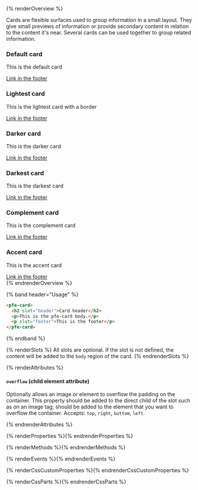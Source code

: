 {% renderOverview %}

  Cards are flexible surfaces used to group information in a small layout. They give small previews of information or provide secondary content in relation to the content it's near. Several cards can be used together to group related information.

<div class="pfe-l-grid pfe-m-gutters pfe-m-all-6-col pfe-m-all-4-col-on-md">
  <pfe-card>
    <h3 slot="header">Default card</h3>
    <p>This is the default card</p>
    <a slot="footer" href="#">Link in the footer</a>
  </pfe-card>

  <pfe-card color-palette="lightest" border>
    <h3 slot="header">Lightest card</h3>
    <p>This is the lightest card with a border</p>
    <a slot="footer" href="#">Link in the footer</a>
  </pfe-card>

  <pfe-card color-palette="darker">
    <h3 slot="header">Darker card</h3>
    <p>This is the darker card</p>
    <a slot="footer" href="#">Link in the footer</a>
  </pfe-card>

  <pfe-card color-palette="darkest">
    <h3 slot="header">Darkest card</h3>
    <p>This is the darkest card</p>
    <a slot="footer" href="#">Link in the footer</a>
  </pfe-card>

  <pfe-card color-palette="complement">
    <h3 slot="header">Complement card</h3>
    <p>This is the complement card</p>
    <a slot="footer" href="#">Link in the footer</a>
  </pfe-card>

  <pfe-card color-palette="accent">
    <h3 slot="header">Accent card</h3>
    <p>This is the accent card</p>
    <a slot="footer" href="#">Link in the footer</a>
  </pfe-card>
</div>
{% endrenderOverview %}

{% band header="Usage" %}
  ```html
  <pfe-card>
    <h2 slot="header">Card header</h2>
    <p>This is the pfe-card body.</p>
    <p slot="footer">This is the footer</p>
  </pfe-card>
  ```
{% endband %}

{% renderSlots %}
  All slots are optional. If the slot is not defined, the content will be added to the `body` region of the card.
{% endrenderSlots %}

{% renderAttributes %}

  #### `overflow` (child element attribute)
  Optionally allows an image or element to overflow the padding on the container. This property should be added to the direct child of the slot such as on an image tag; should be added to the element that you want to overflow the container. Accepts: `top`, `right`, `bottom`, `left`.

{% endrenderAttributes %}

{% renderProperties %}{% endrenderProperties %}

{% renderMethods %}{% endrenderMethods %}

{% renderEvents %}{% endrenderEvents %}

{% renderCssCustomProperties %}{% endrenderCssCustomProperties %}

{% renderCssParts %}{% endrenderCssParts %}
